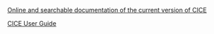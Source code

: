 [Online and searchable documentation of the current version of CICE](https://cice-consortium.github.io/CICE/)

[CICE User Guide](https://docs.google.com/document/d/1yQV565RFIQnny_Tj3WM45jJFdDYG-MwriU5BC6sC0Wk)